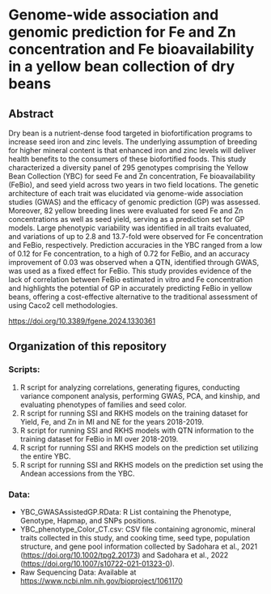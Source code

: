 # Genome-wide association and genomic prediction for Fe and Zn concentration and Fe bioavailability in a yellow bean collection of dry beans

## Abstract
Dry bean is a nutrient-dense food targeted in biofortification programs to increase seed iron and zinc levels. 
The underlying assumption of breeding for higher mineral content is that enhanced iron and zinc levels will 
deliver health benefits to the consumers of these biofortified foods. This study characterized a diversity 
panel of 295 genotypes comprising the Yellow Bean Collection (YBC) for seed Fe and Zn concentration, 
Fe bioavailability (FeBio), and seed yield across two years in two field locations. The genetic architecture 
of each trait was elucidated via genome-wide association studies (GWAS) and the efficacy of genomic prediction (GP) 
was assessed. Moreover, 82 yellow breeding lines were evaluated for seed Fe and Zn concentrations as well as seed yield, 
serving as a prediction set for GP models. Large phenotypic variability was identified in all traits evaluated, and variations 
of up to 2.8 and 13.7-fold were observed for Fe concentration and FeBio, respectively. Prediction accuracies in the YBC ranged 
from a low of 0.12 for Fe concentration, to a high of 0.72 for FeBio, and an accuracy improvement of 0.03 was observed when a QTN, 
identified through GWAS, was used as a fixed effect for FeBio. This study provides evidence of the lack of correlation between 
FeBio estimated in vitro and Fe concentration and highlights the potential of GP in accurately predicting FeBio in yellow beans, 
offering a cost-effective alternative to the traditional assessment of using Caco2 cell methodologies.

https://doi.org/10.3389/fgene.2024.1330361 

## Organization of this repository
### Scripts:
1. R script for analyzing correlations, generating figures, conducting variance component analysis, performing GWAS, PCA, and kinship, and evaluating phenotypes of families and seed color.
2. R script for running SSI and RKHS models on the training dataset for Yield, Fe, and Zn in MI and NE for the years 2018-2019.
3. R script for running SSI and RKHS models with QTN information to the training dataset for FeBio in MI over 2018-2019.
4. R script for running SSI and RKHS models on the prediction set utilizing the entire YBC.
5. R script for running SSI and RKHS models on the prediction set using the Andean accessions from the YBC.

### Data:

- YBC_GWASAssistedGP.RData: R List containing the Phenotype, Genotype, Hapmap, and SNPs positions.
- YBC_phenotype_Color_CT.csv: CSV file containing agronomic, mineral traits collected in this study, and cooking time, seed type, population structure, and gene pool information collected by Sadohara et al., 2021 (https://doi.org/10.1002/tpg2.20173) and Sadohara et al., 2022 (https://doi.org/10.1007/s10722-021-01323-0).
- Raw Sequencing Data: Available at https://www.ncbi.nlm.nih.gov/bioproject/1061170
